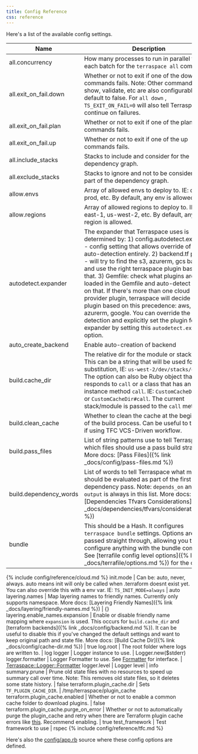 ```yaml
---
title: Config Reference
css: reference
---
```


Here's a list of the available config settings.

Name | Description | Default
--- | --- | ---
all.concurrency | How many processes to run in parallel for each batch for the `terraspace all` commands. | 5
all.exit_on_fail.down | Whether or not to exit if one of the down commands fails. Note: Other commands like show, validate, etc are also configurable and default to false. For `all down` , `TS_EXIT_ON_FAIL=0` will also tell Terraspace to continue on failures. | true
all.exit_on_fail.plan | Whether or not to exit if one of the plan commands fails. | false
all.exit_on_fail.up | Whether or not to exit if one of the up commands fails. | true
all.include_stacks | Stacks to include and consider for the dependency graph. | nil
all.exclude_stacks | Stacks to ignore and not to be considered as part of the dependency graph. | nil
allow.envs | Array of allowed envs to deploy to. IE: dev, prod, etc. By default, any env is allowed. | nil
allow.regions | Array of allowed regions to deploy to. IE: us-east-1, us-west-2, etc. By default, any region is allowed. | nil
autodetect.expander | The expander that Terraspace uses is determined by: 1) config.autodetect.expander - config setting that allows override of the auto-detection entirely. 2) backend.tf parsing - will try to find the s3, azurerm, gcs backend and use the right terraspace plugin based on that. 3) Gemfile: check what plugins are loaded in the Gemfile and auto-detect based on that. If there's more than one cloud provider plugin, terraspace will decide the plugin based on this precedence: aws, azurerm, google. You can override the auto-detection and explicitly set the plugin for the expander by setting this `autodetect.expander` option. | nil
auto_create_backend | Enable auto-creation of backend | true
build.cache_dir | The relative dir for the module or stack cache. This can be a string that will be used for substitution, IE: `us-west-2/dev/stacks/demo` The option can also be Ruby object that responds to `call` or a class that has an instance method `call`. IE: `CustomCacheDir.call` or `CustomCacheDir#call`. The current stack/module is passed to the `call` method | :REGION/:APP/:ROLE/:ENV/:BUILD_DIR
build.clean_cache | Whether to clean the cache at the beginning of the build process. Can be useful to turn off if using TFC VCS-Driven workflow. | true
build.pass_files | List of string patterns use to tell Terraspace which files should use a pass build strategy. More docs: [Pass Files]({% link _docs/config/pass-files.md %}) | []
build.dependency_words | List of words to tell Terraspace what methods should be evaluated as part of the first dependency pass. Note: `depends_on` and `output` is always in this list. More docs: [Dependencies Tfvars Considerations]({% link _docs/dependencies/tfvars/considerations.md %}) | []
bundle | This should be a Hash. It configures `terraspace bundle` settings. Options are passed straight through, allowing you to configure anything with the bundle command. See [terrafile config level options]({% link _docs/terrafile/options.md %}) for the options. | {logger: Terraspace.logger}
{% include config/reference/cloud.md %}
init.mode | Can be: auto, never, always. auto means init will only be called when .terraform doesnt exist yet. You can also override this with a env var. IE: `TS_INIT_MODE=always` | auto
layering.names | Map layering names to friendly names. Currently only supports namespace. More docs: [Layering Friendly Names]({% link _docs/layering/friendly-names.md %}) | {}
layering.enable_names.expansion | Enable or disable friendly name mapping where `expansion` is used. This occurs for `build.cache_dir` and [terraform backends]({% link _docs/config/backend.md %}). It can be useful to disable this if you've changed the default settings and want to keep original path and state file. More docs: [Build Cache Dir]({% link _docs/config/cache-dir.md %}) | true
log.root | The root folder where logs are written to. | log
logger | Logger instance to use. | Logger.new($stderr)
logger.formatter | Logger Formatter to use. See [Formatter](https://ruby-doc.org/stdlib-2.7.1/libdoc/logger/rdoc/Logger/Formatter.html) for interface. | [Terraspace::Logger::Formatter](https://github.com/boltops-tools/terraspace/blob/master/lib/terraspace/logger/formatter.rb)
logger.level | Logger level | info
summary.prune | Prune old state files with no resources to speed up summary call over time. Note: This removes old state files, so it deletes some state history. | false
terraform.plugin_cache.dir | Sets `TF_PLUGIN_CACHE_DIR`. | /tmp/terraspace/plugin_cache
terraform.plugin_cache.enabled | Whether or not to enable a common cache folder to download plugins. | false
terraform.plugin_cache.purge_on_error | Whether or not to automatically purge the plugin_cache and retry when there are Terraform plugin cache errors like [this](https://gist.github.com/tongueroo/f3b44297228d420442a683fbe80e8937). Recommend enabling. | true
test_framework | Test framework to use | rspec
{% include config/reference/tfc.md %}

Here's also the [config/app.rb](https://github.com/boltops-tools/terraspace/blob/master/lib/terraspace/app.rb) source where these config options are defined.
